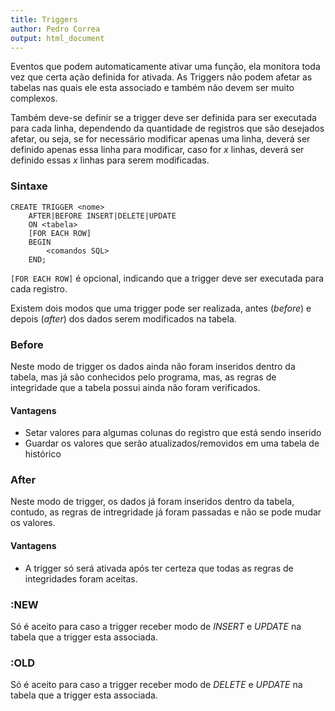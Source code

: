 ```yaml
---
title: Triggers
author: Pedro Correa
output: html_document
---
```


Eventos que podem automaticamente ativar uma função, ela monitora toda vez que certa ação definida for ativada.
As Triggers não podem afetar as tabelas nas quais ele esta associado e também não devem ser muito complexos.

Também deve-se definir se a trigger deve ser definida para ser executada para cada linha, dependendo da quantidade de registros que são desejados afetar, ou seja, se for necessário modificar apenas uma linha, deverá ser definido apenas essa linha para modificar, caso for *x* linhas, deverá ser definido essas *x* linhas para serem modificadas.


### Sintaxe

```
CREATE TRIGGER <nome>
    AFTER|BEFORE INSERT|DELETE|UPDATE
    ON <tabela>
    [FOR EACH ROW]
    BEGIN
        <comandos SQL>
    END;
```

`[FOR EACH ROW]` é opcional, indicando que a trigger deve ser executada para cada registro.

Existem dois modos que uma trigger pode ser realizada, antes (*before*) e depois (*after*) dos dados serem modificados na tabela.

### Before

Neste modo de trigger os dados ainda não foram inseridos dentro da tabela, mas já são conhecidos pelo programa, mas, as regras de integridade que a tabela possui ainda não foram verificados.

#### Vantagens

* Setar valores para algumas colunas do registro que está sendo inserido
* Guardar os valores que serão atualizados/removidos em uma tabela de histórico

### After

Neste modo de trigger, os dados já foram inseridos dentro da tabela, contudo, as regras de intregridade já foram passadas e não se pode mudar os valores.

#### Vantagens

* A trigger só será ativada após ter certeza que todas as regras de integridades foram aceitas.

### :NEW

Só é aceito para caso a trigger receber modo de *INSERT* e *UPDATE* na tabela que a trigger esta associada.

### :OLD

Só é aceito para caso a trigger receber modo de *DELETE* e *UPDATE* na tabela que a trigger esta associada.
